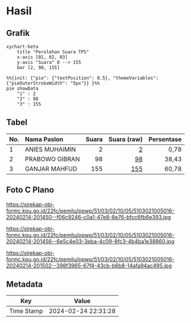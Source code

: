 # Hasil

## Grafik

```mermaid
xychart-beta
    title "Perolehan Suara TPS"
    x-axis [01, 02, 03]
    y-axis "Suara" 0 --> 155
    bar [2, 98, 155]
```

```mermaid
%%{init: {"pie": {"textPosition": 0.5}, "themeVariables": {"pieOuterStrokeWidth": "5px"}} }%%
pie showData
    "1" : 2
    "2" : 98
    "3" : 155
```

## Tabel

| No. | Nama Paslon    | Suara | Suara (raw) | Persentase |
|:--- |:-------------- | -----:| -----------:| ----------:|
| 1   | ANIES MUHAIMIN | 2     | [2][p-1]    | 0,78       |
| 2   | PRABOWO GIBRAN | 98    | [98][p-2]   | 38,43      |
| 3   | GANJAR MAHFUD  | 155   | [155][p-3]  | 60,78      |


[p-1]: https://github.com/gigit-pemilu/pemilu-2024-51-bali/blob/main/pilpres/hitung-suara/sub/51-bali/sub/03-badung/sub/02-mengwi/sub/1005-sempidi/sub/016-tps/sub/paslon-1.txt
[p-2]: https://github.com/gigit-pemilu/pemilu-2024-51-bali/blob/main/pilpres/hitung-suara/sub/51-bali/sub/03-badung/sub/02-mengwi/sub/1005-sempidi/sub/016-tps/sub/paslon-2.txt
[p-3]: https://github.com/gigit-pemilu/pemilu-2024-51-bali/blob/main/pilpres/hitung-suara/sub/51-bali/sub/03-badung/sub/02-mengwi/sub/1005-sempidi/sub/016-tps/sub/paslon-3.txt

## Foto C Plano

https://sirekap-obj-formc.kpu.go.id/22fc/pemilu/ppwp/51/03/02/10/05/5103021005016-20240214-201450--f06c9246-c0a1-47e8-8e76-bfcc6fb6e393.jpg

https://sirekap-obj-formc.kpu.go.id/22fc/pemilu/ppwp/51/03/02/10/05/5103021005016-20240214-201456--6e5c4e03-3eba-4c09-8fc3-4b4ba1e38860.jpg

https://sirekap-obj-formc.kpu.go.id/22fc/pemilu/ppwp/51/03/02/10/05/5103021005016-20240214-201502--398f3965-67f4-43cb-b6b8-14afa94ac495.jpg


## Metadata

| Key        | Value               |
| ---------- | ------------------- |
| Time Stamp | 2024-02-24 22:31:28 |



